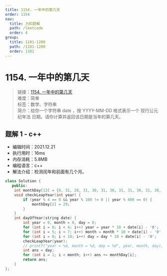 ```yaml
---
title: 1154. 一年中的第几天
order: 1154
nav:
  title: 力扣题解
  path: /leetcode
  order: 4
group:
  title: 1101-1200
  path: /1101-1200
  order: 1101
---
```


# 1154. 一年中的第几天

> 链接：[1154. 一年中的第几天](https://leetcode-cn.com/problems/day-of-the-year/)  
> 难度：简单  
> 标签：数学、字符串  
> 简介：给你一个字符串 date ，按 YYYY-MM-DD 格式表示一个 现行公元纪年法 日期。请你计算并返回该日期是当年的第几天。

## 题解 1 - c++

- 编辑时间：2021.12.21
- 执行用时：16ms
- 内存消耗：5.8MB
- 编程语言：c++
- 解法介绍：检测闰年和前面有几个月。

```c++
class Solution {
   public:
    int monthDay[13] = {0, 31, 28, 31, 30, 31, 30, 31, 31, 30, 31, 30, 31};
    void checkLeapYear(int year) {
        if (year % 4 == 0 && year % 100 != 0 || year % 400 == 0) {
            monthDay[2] = 29;
        }
    }
    int dayOfYear(string date) {
        int year = 0, month = 0, day = 0;
        for (int i = 0; i < 4; i++) year = year * 10 + date[i] - '0';
        for (int i = 5; i < 7; i++) month = month * 10 + date[i] - '0';
        for (int i = 8; i < 10; i++) day = day * 10 + date[i] - '0';
        checkLeapYear(year);
        // printf("year = %d, month = %d, day = %d", year, month, day);
        int ans = day;
        for (int i = 1; i < month; i++) ans += monthDay[i];
        return ans;
    }
};
```
